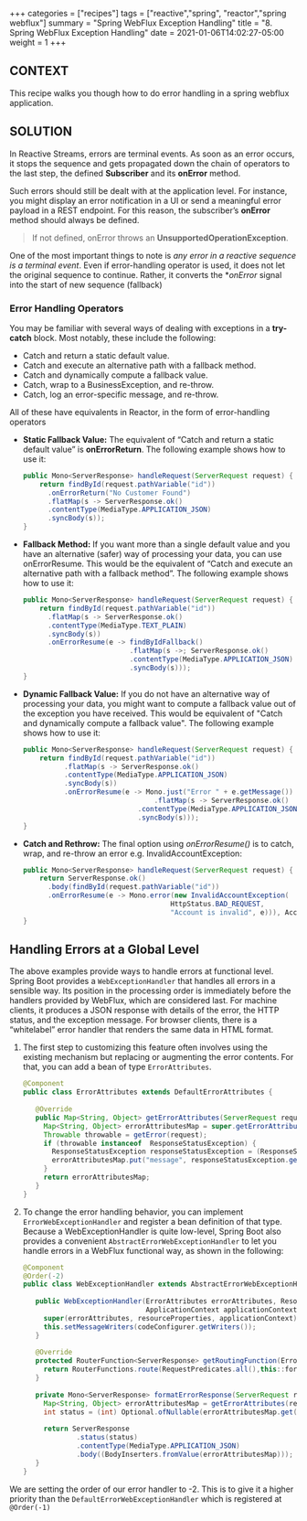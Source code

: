 +++
categories = ["recipes"]
tags = ["reactive","spring", "reactor","spring webflux"]
summary = "Spring WebFlux Exception Handling"
title = "8. Spring WebFlux Exception Handling"
date = 2021-01-06T14:02:27-05:00
weight = 1
+++

## CONTEXT
This recipe walks you though how to do error handling in a spring webflux application.

## SOLUTION
In Reactive Streams, errors are terminal events. As soon as an error occurs, it stops the sequence and gets propagated down the chain of operators to the last step, 
the defined **Subscriber** and its **onError** method.

Such errors should still be dealt with at the application level.
For instance, you might display an error notification in a UI or send a meaningful error payload in a REST endpoint. 
For this reason, the subscriber’s **onError** method should always be defined.

> If not defined, onError throws an **UnsupportedOperationException**.

One of the most important things to note is _any error in a reactive sequence is a terminal event_. Even if error-handling operator is used, it does
not let the original sequence to continue. Rather, it converts the **onError* signal into the start of new sequence (fallback)

### Error Handling Operators
You may be familiar with several ways of dealing with exceptions in a **try-catch** block. Most notably, these include the following:

* Catch and return a static default value.
* Catch and execute an alternative path with a fallback method.
* Catch and dynamically compute a fallback value.
* Catch, wrap to a BusinessException, and re-throw.
* Catch, log an error-specific message, and re-throw. 
  
All of these have equivalents in Reactor, in the form of error-handling operators

* **Static Fallback Value:**
  The equivalent of “Catch and return a static default value” is **onErrorReturn**. The following example shows how to use it:

    ```java
    public Mono<ServerResponse> handleRequest(ServerRequest request) {
        return findById(request.pathVariable("id"))
          .onErrorReturn("No Customer Found")
          .flatMap(s -> ServerResponse.ok()
          .contentType(MediaType.APPLICATION_JSON)
          .syncBody(s));
    }
    ```
* **Fallback Method:**
If you want more than a single default value and you have an alternative (safer) way of processing your data, you can use onErrorResume. 
This would be the equivalent of “Catch and execute an alternative path with a fallback method”. The following example shows how to use it:

    ```java
    public Mono<ServerResponse> handleRequest(ServerRequest request) {
        return findById(request.pathVariable("id"))
          .flatMap(s -> ServerResponse.ok()
          .contentType(MediaType.TEXT_PLAIN)
          .syncBody(s))
          .onErrorResume(e -> findByIdFallback()
                              .flatMap(s ->; ServerResponse.ok()
                              .contentType(MediaType.APPLICATION_JSON)
                              .syncBody(s)));
    }
    ```

* **Dynamic Fallback Value:**
If you do not have an alternative way of processing your data, you might want to compute a fallback value
out of the exception you have received. This would be equivalent of "Catch and dynamically compute a fallback value".
The following example shows how to use it:

    ```java
    public Mono<ServerResponse> handleRequest(ServerRequest request) {
        return findById(request.pathVariable("id"))
              .flatMap(s -> ServerResponse.ok()
              .contentType(MediaType.APPLICATION_JSON)
              .syncBody(s))
              .onErrorResume(e -> Mono.just("Error " + e.getMessage())
                                    .flatMap(s -> ServerResponse.ok()
                                .contentType(MediaType.APPLICATION_JSON)
                                .syncBody(s)));
    }
    ``` 

* **Catch and Rethrow:**
The final option using _onErrorResume()_ is to catch, wrap, and re-throw an error e.g. InvalidAccountException:

    ```java
    public Mono<ServerResponse> handleRequest(ServerRequest request) {
        return ServerResponse.ok()
          .body(findById(request.pathVariable("id"))
          .onErrorResume(e -> Mono.error(new InvalidAccountException(
                                        HttpStatus.BAD_REQUEST, 
                                        "Account is invalid", e))), Account.class);
    }
    ```

## Handling Errors at a Global Level

The above examples provide ways to handle errors at functional level.
Spring Boot provides a `WebExceptionHandler` that handles all errors in a sensible way. 
Its position in the processing order is immediately before the handlers provided by WebFlux, which are considered last. 
For machine clients, it produces a JSON response with details of the error, the HTTP status, and the exception message. 
For browser clients, there is a “whitelabel” error handler that renders the same data in HTML format. 

1. The first step to customizing this feature often involves using the existing mechanism but replacing or augmenting 
the error contents. For that, you can add a bean of type `ErrorAttributes`.
   
    ```java
    @Component
    public class ErrorAttributes extends DefaultErrorAttributes {
        
       @Override
       public Map<String, Object> getErrorAttributes(ServerRequest request, ErrorAttributeOptions options) {
         Map<String, Object> errorAttributesMap = super.getErrorAttributes(request, options);
         Throwable throwable = getError(request);
         if (throwable instanceof  ResponseStatusException) {
           ResponseStatusException responseStatusException = (ResponseStatusException) throwable;
           errorAttributesMap.put("message", responseStatusException.getMessage());
         }
         return errorAttributesMap;
       }
    }
    ```

1. To change the error handling behavior, you can implement `ErrorWebExceptionHandler` and register a bean definition of that type. 
Because a WebExceptionHandler is quite low-level, Spring Boot also provides a convenient `AbstractErrorWebExceptionHandler` 
to let you handle errors in a WebFlux functional way, as shown in the following:
   
   
    ```java
    @Component
    @Order(-2)
    public class WebExceptionHandler extends AbstractErrorWebExceptionHandler {
        
       public WebExceptionHandler(ErrorAttributes errorAttributes, ResourceProperties resourceProperties,
                                  ApplicationContext applicationContext, ServerCodecConfigurer codeConfigurer) {
         super(errorAttributes, resourceProperties, applicationContext);
         this.setMessageWriters(codeConfigurer.getWriters());
       }
       
       @Override
       protected RouterFunction<ServerResponse> getRoutingFunction(ErrorAttributes errorAttributes) {
         return RouterFunctions.route(RequestPredicates.all(),this::formatErrorResponse);
       }
        
       private Mono<ServerResponse> formatErrorResponse(ServerRequest request) {
         Map<String, Object> errorAttributesMap = getErrorAttributes(request, ErrorAttributeOptions.of(ErrorAttributeOptions.Include.STACK_TRACE));
         int status = (int) Optional.ofNullable(errorAttributesMap.get("status")).orElse(500);
        
         return ServerResponse
                 .status(status)
                 .contentType(MediaType.APPLICATION_JSON)
                 .body((BodyInserters.fromValue(errorAttributesMap)));
       }
    }
    ```
We are setting the order of our error handler to -2. This is to give it a higher priority than the `DefaultErrorWebExceptionHandler` which is registered at `@Order(-1)`
